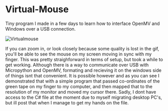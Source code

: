 # Virtual-Mouse
Tiny program I made in a few days to learn how to interface OpenMV and Windows over a USB connection.

![Virtualmouse](https://user-images.githubusercontent.com/71618484/93733934-4db36700-fba5-11ea-957b-f84291a57a28.gif)

If you can zoom in, or look closely because some quality is lost in the gif, you'll be able to see the mouse on my screen moving in sync with my finger. This was pretty straighforward in terms of setup, but took a while to get working. Although there is a way to communicate over USB with Micropython and OpenMV, formating and recieving it on the windows side of things isnt that convenient. It is possible however and as you can see I demonstrated that with a simple program that passed co-ordinates of the green tape on my finger to my computer, and then mapped that to the resolution of my monitor and moved my cursor there. Sadly, I dont have access to the C# file at the moment due to myself migrating desktop PC's, but ill post that when I manage to get my hands on the file.
